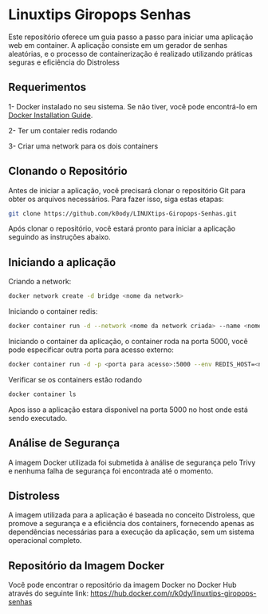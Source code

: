 # **Linuxtips Giropops Senhas**

Este repositório oferece um guia passo a passo para iniciar uma aplicação web em container. A aplicação consiste em um gerador de senhas aleatórias, e o processo de containerização é realizado utilizando práticas seguras e eficiência do Distroless

## **Requerimentos**

1- Docker instalado no seu sistema. Se não tiver, você pode encontrá-lo em [Docker Installation Guide](https://docs.docker.com/get-docker/).

2- Ter um contaier redis rodando

3- Criar uma network para os dois containers 

## **Clonando o Repositório**

Antes de iniciar a aplicação, você precisará clonar o repositório Git para obter os arquivos necessários. Para fazer isso, siga estas etapas:

```bash
git clone https://github.com/k0ody/LINUXtips-Giropops-Senhas.git

```

Após clonar o repositório, você estará pronto para iniciar a aplicação seguindo as instruções abaixo.


## **Iniciando a aplicação**

Criando a network:

```bash
docker network create -d bridge <nome da network>
```

Iniciando o container redis:

```bash
docker container run -d --network <nome da network criada> --name <nome do container> redis:7.2
```

Iniciando o container da aplicação, o container roda na porta 5000, você pode especificar outra porta para acesso externo:

```bash
docker container run -d -p <porta para acesso>:5000 --env REDIS_HOST=<nome do container redis> --network <nome da network criada> --name <nome para o container> k0dy/linuxtips-giropops-senhas-distroless:1.0
```

Verificar se os containers estão rodando

```bash
docker container ls
```

Apos isso a aplicação estara disponivel na porta 5000 no host onde está sendo executado.


## **Análise de Segurança**
A imagem Docker utilizada foi submetida à análise de segurança pelo Trivy e nenhuma falha de segurança foi encontrada até o momento.

## **Distroless**
A imagem utilizada para a aplicação é baseada no conceito Distroless, que promove a segurança e a eficiência dos containers, fornecendo apenas as dependências necessárias para a execução da aplicação, sem um sistema operacional completo.

## **Repositório da Imagem Docker**
Você pode encontrar o repositório da imagem Docker no Docker Hub através do seguinte link:
https://hub.docker.com/r/k0dy/linuxtips-giropops-senhas
